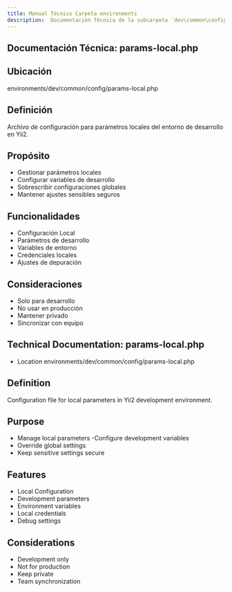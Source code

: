 ```yaml
---
title: Manual Técnico Carpeta environments
description:  Documentación Técnica de la subcarpeta `dev\common\config`
---
```


## Documentación Técnica: params-local.php

## Ubicación
environments/dev/common/config/params-local.php

## Definición
Archivo de configuración para parámetros locales del entorno de desarrollo en Yii2.

## Propósito
- Gestionar parámetros locales
- Configurar variables de desarrollo
- Sobrescribir configuraciones globales
- Mantener ajustes sensibles seguros

## Funcionalidades
- Configuración Local
- Parámetros de desarrollo
- Variables de entorno
- Credenciales locales
- Ajustes de depuración

## Consideraciones
- Solo para desarrollo
- No usar en producción
- Mantener privado
- Sincronizar con equipo

## Technical Documentation: params-local.php
- Location
environments/dev/common/config/params-local.php

## Definition
Configuration file for local parameters in Yii2 development environment.

## Purpose
- Manage local parameters
-Configure development variables
- Override global settings
- Keep sensitive settings secure

## Features
- Local Configuration
- Development parameters
- Environment variables
- Local credentials
- Debug settings

## Considerations
- Development only
- Not for production
- Keep private
- Team synchronization


